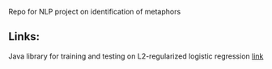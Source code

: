 Repo for NLP project on identification of metaphors


Links:
-----

Java library for training and testing on L2-regularized logistic regression [link](https://github.com/bwaldvogel/liblinear-java)
